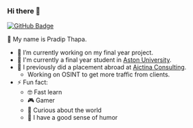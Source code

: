 ### Hi there 👋
[![GitHub Badge](https://img.shields.io/github/followers/thapapt?label=follow&style=social)](https://github.com/thapapt)

🤖 My name is Pradip Thapa.

- 🔭 I’m currently working on my final year project.
- 🌱 I'm currently a final year student in [Aston University](https://www.aston.ac.uk/).
- 🎉 I previously did a placement abroad at [Aictina Consulting](http://aictina.eu/).
    - Working on OSINT to get more traffic from clients.  
- ⚡ Fun fact: 
  - 🤓 Fast learn
  - 🎮 Gamer
  - 🤔 Curious about the world 
  - 🤣 I have a good sense of humor
